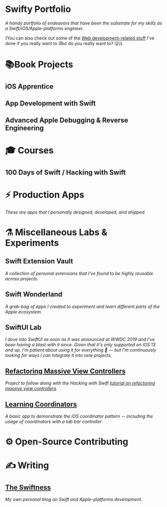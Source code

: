 # Swifty Portfolio

_A handy portfolio of endeavors that have been the substrate for my skillz as a Swift/iOS/Apple-platforms engineer_.

(You can also check out some of the [Web development-related stuff](https://github.com/BrianSipple) I've done if you really want to (But do you really want to? 😛)).



# 📚Book Projects

## iOS Apprentice

## App Development with Swift

## Advanced Apple Debugging & Reverse Engineering



# 🎓 Courses

## 100 Days of Swift / Hacking with Swift





# ⚡️ Production Apps

_These are apps that I personally designed, developed, and shipped_.




# ⚗️ Miscellaneous Labs & Experiments

## Swift Extension Vault

_A collection of personal extensions that I've found to be highly reusable across projects_.


## Swift Wonderland

_A grab-bag of apps I created to experiment and learn different parts of the Apple ecosystem_.


## SwiftUI Lab

_I dove into SwiftUI as soon as it was announced at WWDC 2019 and I've been having a blast with it since. Given that it's only supported on iOS 13 and up, I'm patient about using it for everything 🙂 &mdash; but I'm continuously looking for ways I can integrate it into new projects._


## [Refactoring Massive View Controllers](https://github.com/CypherPoet/refactoring-massive-view-controllers)

_Project to follow along with the Hacking with Swift [tutorial on refactoring massive view controllers](https://www.hackingwithswift.com/articles/159/how-to-refactor-massive-view-controllers)._


## [Learning Coordinators](https://github.com/CypherPoet/LearningCoordinators)

_A basic app to demonstrate the iOS coordinator pattern -- including the usage of coordinators with a tab bar controller_.


# ⚙️ Open-Source Contributing




# ✍️ Writing

## [The Swiftness](https://theswiftness.com)

_My own personal blog on Swift and Apple-platforms development_.
